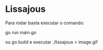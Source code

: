 # Lissajous

Para rodar basta executar o comando:

go run main.go 

ou go build e executar ./lissajous > image.gif
